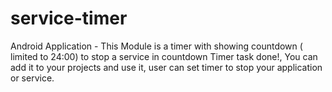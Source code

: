 # service-timer
Android Application - This Module is a timer with showing countdown ( limited to 24:00) to stop a service in countdown Timer task done!,
You can add it to your projects and use it, user can set timer to stop your application or service.

